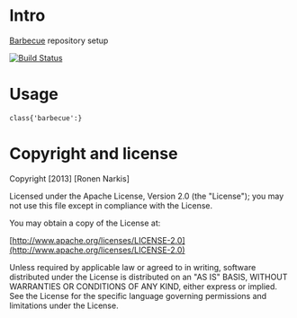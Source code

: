 # Intro

[Barbecue](https://github.com/narkisr/fpm-barbecue) repository setup

[![Build Status](https://travis-ci.org/narkisr/puppet-barbecue.png)](https://travis-ci.org/narkisr/puppet-barbecue)
# Usage

```puppet
class{'barbecue':}
```

# Copyright and license

Copyright [2013] [Ronen Narkis]

Licensed under the Apache License, Version 2.0 (the "License");
you may not use this file except in compliance with the License.

You may obtain a copy of the License at:

  [http://www.apache.org/licenses/LICENSE-2.0](http://www.apache.org/licenses/LICENSE-2.0)

Unless required by applicable law or agreed to in writing, software
distributed under the License is distributed on an "AS IS" BASIS,
WITHOUT WARRANTIES OR CONDITIONS OF ANY KIND, either express or implied.
See the License for the specific language governing permissions and
limitations under the License.

